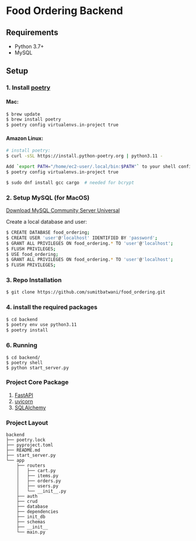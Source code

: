 # Food Ordering Backend

## Requirements

- Python 3.7+
- MySQL

## Setup

### 1. Install [poetry](https://github.com/python-poetry/poetry)

#### Mac:
```bash
$ brew update
$ brew install poetry
$ poetry config virtualenvs.in-project true
```

#### Amazon Linux:
```bash
# install poetry:
$ curl -sSL https://install.python-poetry.org | python3.11 -

Add `export PATH="/home/ec2-user/.local/bin:$PATH"` to your shell configuration file.
$ poetry config virtualenvs.in-project true

$ sudo dnf install gcc cargo  # needed for bcrypt
```

### 2. Setup MySQL (for MacOS)
[Download MySQL Community Server Universal](https://dev.mysql.com/downloads/mysql/)  

Create a local database and user:
```bash
$ CREATE DATABASE food_ordering;
$ CREATE USER 'user'@'localhost' IDENTIFIED BY 'password';
$ GRANT ALL PRIVILEGES ON food_ordering.* TO 'user'@'localhost';
$ FLUSH PRIVILEGES;
$ USE food_ordering;
$ GRANT ALL PRIVILEGES ON food_ordering.* TO 'user'@'localhost';
$ FLUSH PRIVILEGES;
```

### 3. Repo Installation

```bash
$ git clone https://github.com/sumitbatwani/food_ordering.git
```

### 4. install the required packages
```bash
$ cd backend
$ poetry env use python3.11 
$ poetry install
```

### 6. Running
```shell
$ cd backend/
$ poetry shell
$ python start_server.py
```

### Project Core Package
1. [FastAPI](https://fastapi.tiangolo.com/)
2. [uvicorn](https://www.uvicorn.org/)
3. [SQLAlchemy](https://www.sqlalchemy.org/)


### Project Layout
```text
backend
├── poetry.lock
├── pyproject.toml
├── README.md
├── start_server.py
└── app
    ├── routers
    │   ├── cart.py
    │   ├── items.py
    │   ├── orders.py
    │   ├── users.py
    │   └── __init__.py
    ├── auth
    ├── crud
    ├── database
    ├── dependencies      
    ├── init_db
    ├── schemas
    ├── __init__
    └── main.py